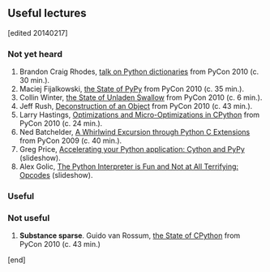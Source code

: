 ## Useful lectures

[edited 20140217]

### Not yet heard

1. Brandon Craig Rhodes, [talk on Python dictionaries](http://pyvideo.org/video/276/the-mighty-dictionary-55) from PyCon 2010 (c. 30 min.).
1. Maciej Fijalkowski, [the State of PyPy](http://pyvideo.org/video/266/pycon-2010--keynote--state-of-pypy) from PyCon 2010 (c. 35 min.).
1. Collin Winter, [the State of Unladen Swallow](http://pyvideo.org/video/262/pycon-2010--keynote--state-of-unladen-swallow) from PyCon 2010 (c. 6 min.).
1. Jeff Rush, [Deconstruction of an Object](http://pyvideo.org/video/327/pycon-2010--deconstruction-of-an-object---62) from PyCon 2010 (c. 43 min.).
1. Larry Hastings, [Optimizations and Micro-Optimizations in CPython](http://pyvideo.org/video/322/pycon-2010--optimizations-and-micro-optimizations) from PyCon 2010 (c. 24 min.).
1. Ned Batchelder, [A Whirlwind Excursion through Python C Extensions](http://nedbatchelder.com/text/whirlext.html) from PyCon 2009 (c. 40 min.).
1. Greg Price, [
Accelerating your Python application: Cython and PyPy](https://speakerdeck.com/gnprice/accelerating-your-python-application-cython-and-pypy) (slideshow).
1. Alex Golic, [The Python Interpreter is Fun and Not at All Terrifying: Opcodes](http://www.slideshare.net/alexgolec/python-opcodes) (slideshow).

### Useful

### Not useful

1. **Substance sparse**. Guido van Rossum, [the State of CPython](http://pyvideo.org/video/267/keynote-state-of-cpython) from PyCon 2010 (c. 43 min.)


[end]
